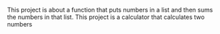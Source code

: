 This project is about a function that puts numbers in a list and then sums the numbers in that list.
This project is a calculator that calculates two numbers
